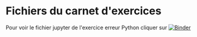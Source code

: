 # Fichiers du carnet d'exercices


Pour voir le fichier jupyter de l'exercice erreur Python cliquer sur [![Binder](https://mybinder.org/badge.svg)](https://mybinder.org/v2/gh/davidmeunier/Terminale-S/master?filepath=ErreursPython.ipynb)
